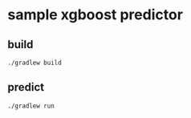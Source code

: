 # sample xgboost predictor

## build

```shell
./gradlew build
```

## predict

```shell
./gradlew run
```
